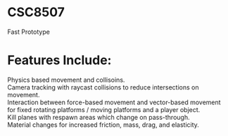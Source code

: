 # CSC8507
Fast Prototype


# Features Include:  
Physics based movement and collisoins.  
Camera tracking with raycast collisions to reduce intersections on movement.  
Interaction between force-based movement and vector-based movement for fixed rotating platforms / moving platforms and a player object.  
Kill planes with respawn areas which change on pass-through.  
Material changes for increased friction, mass, drag, and elasticity.  

